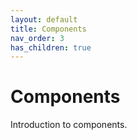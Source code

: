```yaml
---
layout: default
title: Components
nav_order: 3
has_children: true
---
```


# Components

Introduction to components.